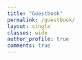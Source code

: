 ```yaml
---
title: "Guestbook"
permalink: /guestbook/
layout: single
classes: wide
author_profile: true
comments: true
---
```


